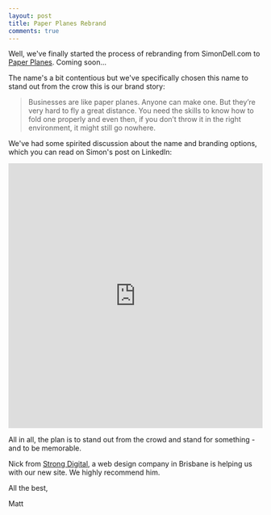 ```yaml
---
layout: post
title: Paper Planes Rebrand
comments: true
---
```


Well, we've finally started the process of rebranding from SimonDell.com to [Paper Planes](https://flypaperplanes.co). Coming soon...

The name's a bit contentious but we've specifically chosen this name to stand out from the crow this is our brand story:

> Businesses are like paper planes. Anyone can make one. But they’re very hard to fly a great distance. You need the skills to know how to fold one properly and even then, if you don’t throw it in the right environment, it might still go nowhere.

We've had some spirited discussion about the name and branding options, which you can read on Simon's post on LinkedIn:

<iframe src="https://www.linkedin.com/embed/feed/update/urn:li:share:6495573463632220160" height="525" width="504" frameborder="0" allowfullscreen=""></iframe>

All in all, the plan is to stand out from the crowd and stand for something - and to be memorable.

Nick from [Strong Digital](https://strongdigital.com.au), a web design company in Brisbane is helping us with our new site. We highly recommend him.

All the best,

Matt




